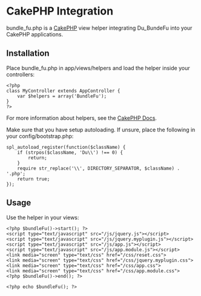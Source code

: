 CakePHP Integration
===================

bundle_fu.php is a [CakePHP](http://cakephp.org) view helper integrating Du_BundeFu into your CakePHP applications.

## Installation ##

Place bundle_fu.php in app/views/helpers and load the helper inside your controllers:

    <?php
    class MyController extends AppController {
        var $helpers = array('BundleFu');
    }
    ?>

For more information about helpers, see the [CakePHP Docs](http://book.cakephp.org/view/99/Using-Helpers).

Make sure that you have setup autoloading. If unsure, place the following in your config/bootstrap.php:

    spl_autoload_register(function($className) {
        if (strpos($className, 'Du\\') !== 0) {
            return;
        }
        require str_replace('\\', DIRECTORY_SEPARATOR, $className) . '.php';
        return true;
    });

## Usage ##

Use the helper in your views:

    <?php $bundleFu()->start(); ?>
    <script type="text/javascript" src="/js/jquery.js"></script>
    <script type="text/javascript" src="/js/jquery.myplugin.js"></script>
    <script type="text/javascript" src="/js/app.js"></script>
    <script type="text/javascript" src="/js/app.module.js"></script>
    <link media="screen" type="text/css" href="/css/reset.css">
    <link media="screen" type="text/css" href="/css/jquery.myplugin.css">
    <link media="screen" type="text/css" href="/css/app.css">
    <link media="screen" type="text/css" href="/css/app.module.css">
    <?php $bundleFu()->end(); ?>

    <?php echo $bundleFu(); ?>
